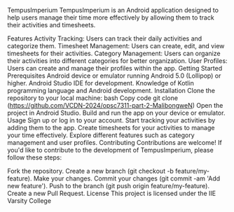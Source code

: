 TempusImperium
TempusImperium is an Android application designed to help users manage their time more effectively by allowing them to track their activities and timesheets.

Features
Activity Tracking: Users can track their daily activities and categorize them.
Timesheet Management: Users can create, edit, and view timesheets for their activities.
Category Management: Users can organize their activities into different categories for better organization.
User Profiles: Users can create and manage their profiles within the app.
Getting Started
Prerequisites
Android device or emulator running Android 5.0 (Lollipop) or higher.
Android Studio IDE for development.
Knowledge of Kotlin programming language and Android development.
Installation
Clone the repository to your local machine:
bash
Copy code
git clone (https://github.com/VCDN-2024/opsc7311-part-2-MalibongweN)
Open the project in Android Studio.
Build and run the app on your device or emulator.
Usage
Sign up or log in to your account.
Start tracking your activities by adding them to the app.
Create timesheets for your activities to manage your time effectively.
Explore different features such as category management and user profiles.
Contributing
Contributions are welcome! If you'd like to contribute to the development of TempusImperium, please follow these steps:

Fork the repository.
Create a new branch (git checkout -b feature/my-feature).
Make your changes.
Commit your changes (git commit -am 'Add new feature').
Push to the branch (git push origin feature/my-feature).
Create a new Pull Request.
License
This project is licensed under the IIE Varsity College


